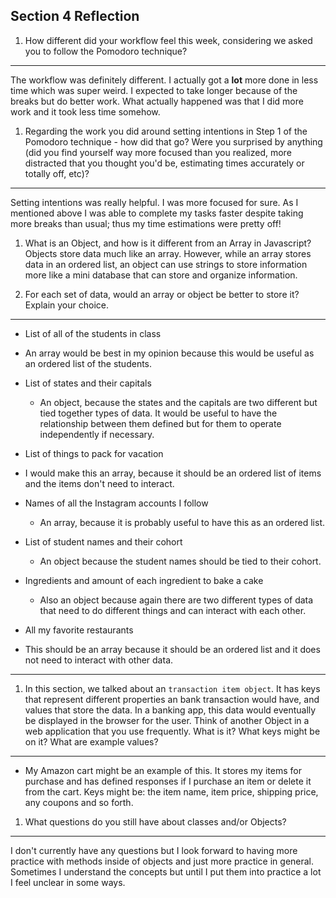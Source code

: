 ## Section 4 Reflection

1. How different did your workflow feel this week, considering we asked you to follow the Pomodoro technique?
---
The workflow was definitely different. I actually got a **lot** more done in less time which was super weird. I expected
to take longer because of the breaks but do better work. What actually happened was that I did more work and it took less time
somehow.

1. Regarding the work you did around setting intentions in Step 1 of the Pomodoro technique - how did that go? Were you surprised by anything (did you find yourself way more focused than you realized, more distracted that you thought you'd be, estimating times accurately or totally off, etc)?
---
Setting intentions was really helpful. I was more focused for sure. As I mentioned above I was able to complete my tasks faster
despite taking more breaks than usual; thus my time estimations were pretty off!

1. What is an Object, and how is it different from an Array in Javascript?
  Objects store data much like an array. However, while an array stores data in an ordered list, an object can use strings to store information more like a mini database that can store and organize information.


1. For each set of data, would an array or object be better to store it? Explain your choice.
---
  * List of all of the students in class
  - An array would be best in my opinion because this would be useful as an ordered list of the students.

  * List of states and their capitals
    - An object, because the states and the capitals are two different but tied together types of data. It would be useful to have the relationship between them defined but for them to operate independently if necessary.

  * List of things to pack for vacation
   - I would make this an array, because it should be an ordered list of items and the items don't need to interact.

  * Names of all the Instagram accounts I follow
    - An array, because it is probably useful to have this as an ordered list.

  * List of student names and their cohort
    - An object because the student names should be tied to their cohort.

  * Ingredients and amount of each ingredient to bake a cake
    - Also an object because again there are two different types of data that need to do different things and can interact with each other.

  * All my favorite restaurants
  - This should be an array because it should be an ordered list and it does not need to interact with other data.
---
1. In this section, we talked about an `transaction item object`. It has keys that represent different properties an bank transaction would have, and values that store the data. In a banking app, this data would eventually be displayed in the browser for the user. Think of another Object in a web application that you use frequently. What is it? What keys might be on it? What are example values?
---
  - My Amazon cart might be an example of this. It stores my items for purchase and has defined responses if I purchase an item or delete it from the cart. Keys might be: the item name, item price, shipping price, any coupons and so forth.

1. What questions do you still have about classes and/or Objects?
---
I don't currently have any questions but I look forward to having more practice with methods inside of objects and just more practice in general. Sometimes I understand the concepts but until I put them into practice a lot I feel unclear in some ways.  
